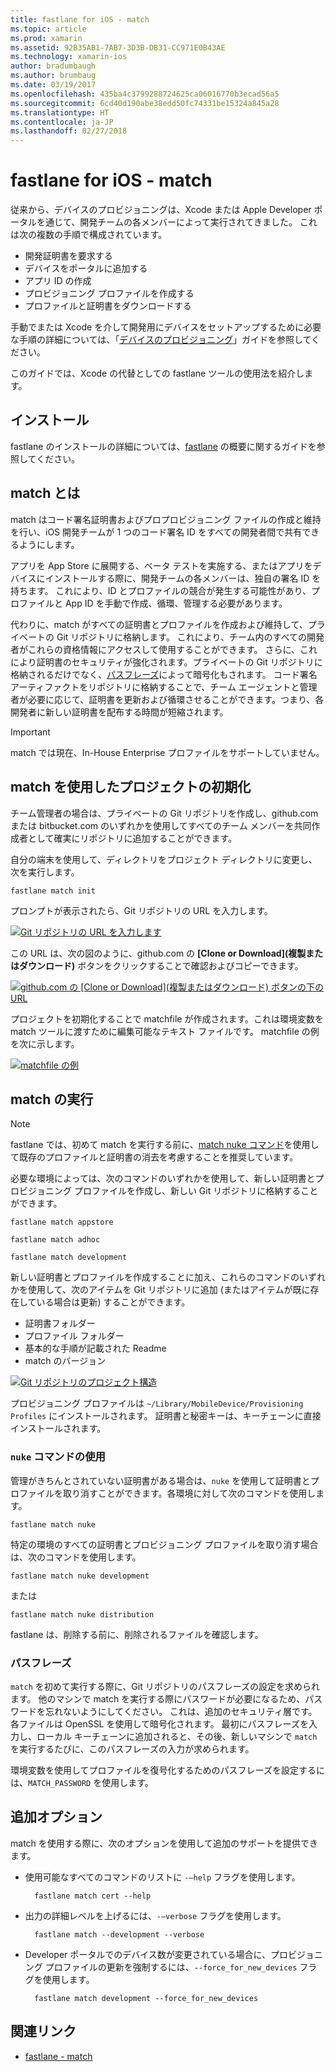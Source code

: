 ```yaml
---
title: fastlane for iOS - match
ms.topic: article
ms.prod: xamarin
ms.assetid: 92B35AB1-7AB7-3D3B-DB31-CC971E0B43AE
ms.technology: xamarin-ios
author: bradumbaugh
ms.author: brumbaug
ms.date: 03/19/2017
ms.openlocfilehash: 435ba4c3799288724625ca06016770b3ecad56a5
ms.sourcegitcommit: 6cd40d190abe38edd50fc74331be15324a845a28
ms.translationtype: HT
ms.contentlocale: ja-JP
ms.lasthandoff: 02/27/2018
---
```

# <a name="fastlane-for-ios---match"></a>fastlane for iOS - match

従来から、デバイスのプロビジョニングは、Xcode または Apple Developer ポータルを通じて、開発チームの各メンバーによって実行されてきました。 これは次の複数の手順で構成されています。

- 開発証明書を要求する
- デバイスをポータルに追加する
- アプリ ID の作成
- プロビジョニング プロファイルを作成する
- プロファイルと証明書をダウンロードする

手動でまたは Xcode を介して開発用にデバイスをセットアップするために必要な手順の詳細については、「[デバイスのプロビジョニング](~/ios/get-started/installation/device-provisioning/index.md)」ガイドを参照してください。

このガイドでは、Xcode の代替としての fastlane ツールの使用法を紹介します。

## <a name="installation"></a>インストール

fastlane のインストールの詳細については、[fastlane](~/ios/deploy-test/provisioning/fastlane/index.md#Installation) の概要に関するガイドを参照してください。

<a name="whatismatch" />

## <a name="what-is-match"></a>match とは

match はコード署名証明書およびプロプロビジョニング ファイルの作成と維持を行い、iOS 開発チームが 1 つのコード署名 ID をすべての開発者間で共有できるようにします。

アプリを App Store に展開する、ベータ テストを実施する、またはアプリをデバイスにインストールする際に、開発チームの各メンバーは、独自の署名 ID を持ちます。 これにより、ID とプロファイルの競合が発生する可能性があり、プロファイルと App ID を手動で作成、循環、管理する必要があります。

代わりに、match がすべての証明書とプロファイルを作成および維持して、プライベートの Git リポジトリに格納します。 これにより、チーム内のすべての開発者がこれらの資格情報にアクセスして使用することができます。 さらに、これにより証明書のセキュリティが強化されます。プライベートの Git リポジトリに格納されるだけでなく、[パスフレーズ](#passphrase)によって暗号化もされます。 コード署名アーティファクトをリポジトリに格納することで、チーム エージェントと管理者が必要に応じて、証明書を更新および循環させることができます。つまり、各開発者に新しい証明書を配布する時間が短縮されます。

> [!IMPORTANT]
> match では現在、In-House Enterprise プロファイルをサポートしていません。

<a name="initializing" />

## <a name="initializing-your-project-with-match"></a>match を使用したプロジェクトの初期化

チーム管理者の場合は、プライベートの Git リポジトリを作成し、github.com または bitbucket.com のいずれかを使用してすべてのチーム メンバーを共同作成者として確実にリポジトリに追加することができます。

自分の端末を使用して、ディレクトリをプロジェクト ディレクトリに変更し、次を実行します。

    fastlane match init

プロンプトが表示されたら、Git リポジトリの URL を入力します。

 [ ![](match-images/fastlane-image7.png "Git リポジトリの URL を入力します")](match-images/fastlane-image7.png)

この URL は、次の図のように、github.com の **[Clone or Download]\(複製またはダウンロード\)** ボタンをクリックすることで確認およびコピーできます。

[ ![](match-images/fastlane-image6.png "github.com の [Clone or Download]\(複製またはダウンロード\) ボタンの下の URL")](match-images/fastlane-image6.png)

プロジェクトを初期化することで matchfile が作成されます。これは環境変数を match ツールに渡すために編集可能なテキスト ファイルです。 matchfile の例を次に示します。

[ ![](match-images/fastlane-image8.png "matchfile の例")](match-images/fastlane-image8.png)

<a name="running" />

## <a name="running-match"></a>match の実行

> [!NOTE]
> fastlane では、初めて match を実行する前に、[match nuke コマンド](#using)を使用して既存のプロファイルと証明書の消去を考慮することを推奨しています。

必要な環境によっては、次のコマンドのいずれかを使用して、新しい証明書とプロビジョニング プロファイルを作成し、新しい Git リポジトリに格納することができます。

    fastlane match appstore

    fastlane match adhoc

    fastlane match development

新しい証明書とプロファイルを作成することに加え、これらのコマンドのいずれかを使用して、次のアイテムを Git リポジトリに追加 (またはアイテムが既に存在している場合は更新) することができます。

- 証明書フォルダー
- プロファイル フォルダー
- 基本的な手順が記載された Readme
- match のバージョン

[ ![](match-images/fastlane-image9.png "Git リポジトリのプロジェクト構造")](match-images/fastlane-image9.png)

プロビジョニング プロファイルは `~/Library/MobileDevice/Provisioning Profiles` にインストールされます。 証明書と秘密キーは、キーチェーンに直接インストールされます。

<a name="using" />

### <a name="using-the-nuke-command"></a>`nuke` コマンドの使用

管理がきちんとされていない証明書がある場合は、`nuke` を使用して証明書とプロファイルを取り消すことができます。各環境に対して次のコマンドを使用します。

    fastlane match nuke

特定の環境のすべての証明書とプロビジョニング プロファイルを取り消す場合は、次のコマンドを使用します。

    fastlane match nuke development

 または

    fastlane match nuke distribution

fastlane は、削除する前に、削除されるファイルを確認します。

<a name="passphrase" />

### <a name="passphrase"></a>パスフレーズ

`match` を初めて実行する際に、Git リポジトリのパスフレーズの設定を求められます。 他のマシンで match を実行する際にパスワードが必要になるため、パスワードを忘れないようにしてください。 これは、追加のセキュリティ層です。各ファイルは OpenSSL を使用して暗号化されます。 最初にパスフレーズを入力し、ローカル キーチェーンに追加されると、その後、新しいマシンで `match` を実行するたびに、このパスフレーズの入力が求められます。

環境変数を使用してプロファイルを復号化するためのパスフレーズを設定するには、`MATCH_PASSWORD` を使用します。

<a name="options" />

## <a name="additional-options"></a>追加オプション

match を使用する際に、次のオプションを使用して追加のサポートを提供できます。

- 使用可能なすべてのコマンドのリストに `-–help` フラグを使用します。

        fastlane match cert --help

- 出力の詳細レベルを上げるには、`-–verbose` フラグを使用します。

        fastlane match --development --verbose

- Developer ポータルでのデバイス数が変更されている場合に、プロビジョニング プロファイルの更新を強制するには、`--force_for_new_devices` フラグを使用します。

        fastlane match development --force_for_new_devices

## <a name="related-links"></a>関連リンク

- [fastlane - match](https://github.com/fastlane/fastlane/blob/master/match/README.md)
